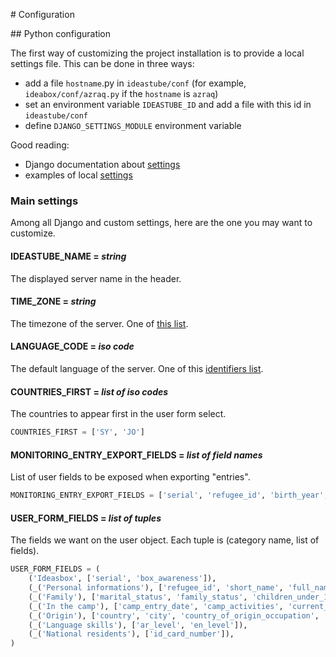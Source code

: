 # Configuration

## Python configuration

The first way of customizing the project installation is to provide a local
settings file.
This can be done in three ways:

- add a file `hostname`.py in `ideastube/conf` (for example, `ideabox/conf/azraq.py`
  if the `hostname` is `azraq`)
- set an environment variable `IDEASTUBE_ID` and add a file with this id in `ideastube/conf`
- define `DJANGO_SETTINGS_MODULE` environment variable

Good reading:
- Django documentation about [settings](https://docs.djangoproject.com/en/1.8/ref/settings/)
- examples of local [settings](https://github.com/ideas-box/ideastube/tree/master/ideastube/conf)

### Main settings

Among all Django and custom settings, here are the one you may want to customize.

#### IDEASTUBE_NAME = *string*

The displayed server name in the header.

#### TIME_ZONE = *string*

The timezone of the server. One of [this list](https://en.wikipedia.org/wiki/List_of_tz_database_time_zones).

#### LANGUAGE_CODE = *iso code*

The default language of the server. One of this [identifiers list](http://www.i18nguy.com/unicode/language-identifiers.html).

#### COUNTRIES_FIRST = *list of iso codes*

The countries to appear first in the user form select.

```python
COUNTRIES_FIRST = ['SY', 'JO']
```

#### MONITORING_ENTRY_EXPORT_FIELDS = *list of field names*

List of user fields to be exposed when exporting "entries".

```python
MONITORING_ENTRY_EXPORT_FIELDS = ['serial', 'refugee_id', 'birth_year', 'gender']
```

#### USER_FORM_FIELDS = *list of tuples*

The fields we want on the user object. Each tuple is (category name, list of fields).

```python
USER_FORM_FIELDS = (
    ('Ideasbox', ['serial', 'box_awareness']),
    (_('Personal informations'), ['refugee_id', 'short_name', 'full_name', 'latin_name', 'birth_year', 'gender']),  # noqa
    (_('Family'), ['marital_status', 'family_status', 'children_under_12', 'children_under_18', 'children_above_18']),  # noqa
    (_('In the camp'), ['camp_entry_date', 'camp_activities', 'current_occupation', 'camp_address']),  # noqa
    (_('Origin'), ['country', 'city', 'country_of_origin_occupation', 'school_level', 'is_sent_to_school']),  # noqa
    (_('Language skills'), ['ar_level', 'en_level']),
    (_('National residents'), ['id_card_number']),
)
```
